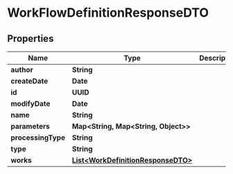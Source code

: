 

# WorkFlowDefinitionResponseDTO


## Properties

Name | Type | Description | Notes
------------ | ------------- | ------------- | -------------
**author** | **String** |  |  [optional]
**createDate** | **Date** |  |  [optional]
**id** | **UUID** |  |  [optional]
**modifyDate** | **Date** |  |  [optional]
**name** | **String** |  |  [optional]
**parameters** | **Map&lt;String, Map&lt;String, Object&gt;&gt;** |  |  [optional]
**processingType** | **String** |  |  [optional]
**type** | **String** |  |  [optional]
**works** | [**List&lt;WorkDefinitionResponseDTO&gt;**](WorkDefinitionResponseDTO.md) |  |  [optional]



